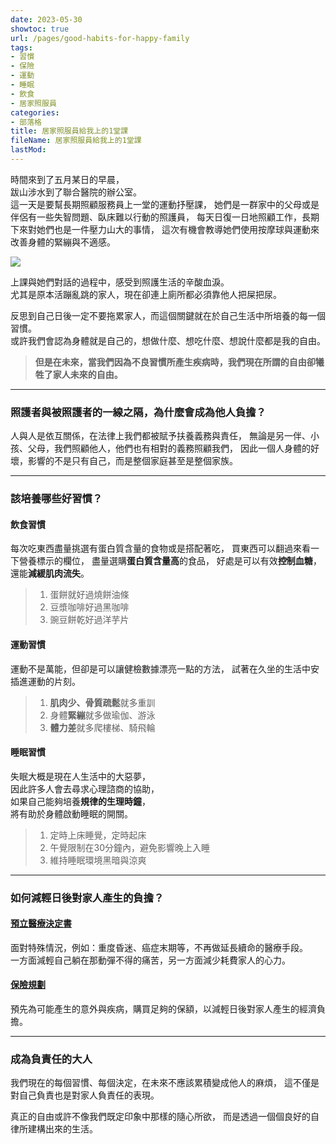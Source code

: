 ```yaml
---
date: 2023-05-30
showtoc: true
url: /pages/good-habits-for-happy-family
tags:
- 習慣
- 保險
- 運動
- 睡眠
- 飲食
- 居家照服員
categories:
- 部落格
title: 居家照服員給我上的1堂課
fileName: 居家照服員給我上的1堂課
lastMod: 
---
```

時間來到了五月某日的早晨，  
跋山涉水到了聯合醫院的辦公室。    
這一天是要幫長期照顧服務員上一堂的運動抒壓課，
她們是一群家中的父母或是伴侶有一些失智問題、臥床難以行動的照護員，
每天日復一日地照顧工作，長期下來對她們也是一件壓力山大的事情，
這次有機會教導她們使用按摩球與運動來改善身體的緊繃與不適感。  
  
![](https://cdn.jsdelivr.net/gh/xiang0805/blogimage@main/img/%e5%b1%85%e5%ae%b6%e7%85%a7%e6%9c%8d%e5%93%a1%e7%b5%a6%e6%88%91%e4%b8%8a%e7%9a%841%e5%a0%82%e8%aa%b2-2.jpg)

上課與她們對話的過程中，感受到照護生活的辛酸血淚。    
尤其是原本活蹦亂跳的家人，現在卻連上廁所都必須靠他人把屎把尿。    
  
反思到自己日後一定不要拖累家人，而這個關鍵就在於自己生活中所培養的每一個習慣。  
或許我們會認為身體就是自己的，想做什麼、想吃什麼、想說什麼都是我的自由。   
    
>**但是在未來，當我們因為不良習慣所產生疾病時，我們現在所謂的自由卻犧牲了家人未來的自由。**

---

### 照護者與被照護者的一線之隔，為什麼會成為他人負擔？

人與人是依互關係，在法律上我們都被賦予扶養義務與責任，
無論是另一伴、小孩、父母，我們照顧他人，他們也有相對的義務照顧我們，
因此一個人身體的好壞，影響的不是只有自己，而是整個家庭甚至是整個家族。

---

### 該培養哪些好習慣？

#### 飲食習慣

每次吃東西盡量挑選有蛋白質含量的食物或是搭配著吃，
買東西可以翻過來看一下營養標示的欄位，
盡量選購**蛋白質含量高**的食品，
好處是可以有效**控制血糖**，還能**減緩肌肉流失**。  
>1. 蛋餅就好過燒餅油條
>2. 豆漿咖啡好過黑咖啡
>3. 豌豆餅乾好過洋芋片

#### 運動習慣

運動不是萬能，但卻是可以讓健檢數據漂亮一點的方法，
試著在久坐的生活中安插進運動的片刻。  
>1. **肌肉少、骨質疏鬆**就多重訓
>2. 身體**緊繃**就多做瑜伽、游泳
>3. **體力差**就多爬樓梯、騎飛輪

#### 睡眠習慣

失眠大概是現在人生活中的大惡夢，   
因此許多人會去尋求心理諮商的協助，  
如果自己能夠培養**規律的生理時鐘**，  
將有助於身體啟動睡眠的開關。  
>1. 定時上床睡覺，定時起床
>2. 午覺限制在30分鐘內，避免影響晚上入睡
>3. 維持睡眠環境黑暗與涼爽

---

### 如何減輕日後對家人產生的負擔？

#### [預立醫療決定書](https://tpech.gov.taipei/News_Content.aspx?n=37966ABD1666E9E1&sms=E78887F108B43780&s=067DBB46C1D36993)

面對特殊情況，例如：重度昏迷、癌症末期等，不再做延長續命的醫療手段。  
一方面減輕自己躺在那動彈不得的痛苦，另一方面減少耗費家人的心力。

#### [保險規劃](https://blog.finfo.tw/category/insurance-planning)

預先為可能產生的意外與疾病，購買足夠的保額，以減輕日後對家人產生的經濟負擔。

---

### 成為負責任的大人

我們現在的每個習慣、每個決定，在未來不應該累積變成他人的麻煩，
這不僅是對自己負責也是對家人負責任的表現。    
  
真正的自由或許不像我們既定印象中那樣的隨心所欲，
而是透過一個個良好的自律所建構出來的生活。
